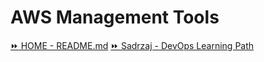 # AWS Management Tools

[:fast_forward: HOME - README.md](../../../README.md)
[:fast_forward: Sadrzaj - DevOps Learning Path](../../../table-of-contents.md)
